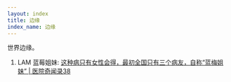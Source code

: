 ```yaml
---
layout: index
title: 边缘
index_name: 边缘
---
```


<style type="text/css">
.contentpanel h2 {
    color: #333;
    font-size: 20px;
}
</style>

世界边缘。

1. LAM 蓝莓姐妹: [这种病只有女性会得，最初全国只有三个病友，自称“蓝梅姐妹” | 医院奇闻录38](https://mp.weixin.qq.com/s/ctbLwaia7VsVTcOifOxVcQ)
